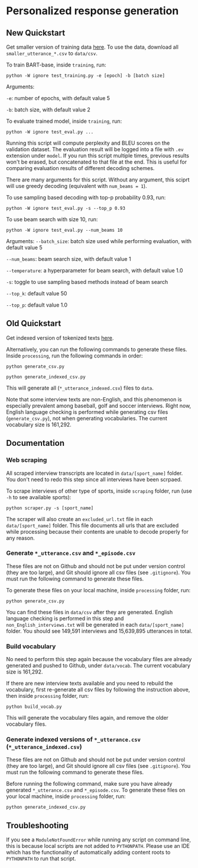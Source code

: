 # Personalized response generation
## New Quickstart
Get smaller version of training data [here](https://drive.google.com/drive/folders/1QUlBhZmDHFXlbyOHA_ID5_kW8dej1x9I?usp=sharing). To use the data, download all `smaller_utterance_*.csv` to `data/csv`.

To train BART-base, inside `training`, run:

```python -W ignore test_training.py -e [epoch] -b [batch size] ```

Arguments:

`-e`: number of epochs, with default value 5

`-b`: batch size, with default value 2

To evaluate trained model, inside `training`, run:

```python -W ignore test_eval.py ...```

Running this script will compute perplexity and BLEU scores on the validation dataset. The evaluation result will be logged into a file with `.ev` extension under `model`. If you run this script multiple times, previous results won't be erased, but concatenated to that file at the end. This is useful for comparing evaluation results of different decoding schemes.

There are many arguments for this script. Without any argument, this sciprt will use greedy decoding (equivalent with `num_beams = 1`).

To use sampling based decoding with top-p probability 0.93, run:

```python -W ignore test_eval.py -s --top_p 0.93 ```

To use beam search with size 10, run:

```python -W ignore test_eval.py --num_beams 10 ```

Arguments:
`--batch_size`: batch size used while performing evaluation, with default value 5

`--num_beams`: beam search size, with default value 1

`--temperature`: a hyperparameter for beam search, with default value 1.0

`-s`: toggle to use sampling based methods instead of beam search

`--top_k`: default value 50

`--top_p`: default value 1.0

## Old Quickstart
Get indexed version of tokenized texts [here](https://drive.google.com/drive/folders/1EzdSebTBt30p6iVQvq_3v5CURFqvkn6U?usp=sharing).

Alternatively, you can run the following commands to generate these files. Inside `processing`, run the following commands in order:

```python generate_csv.py```

```python generate_indexed_csv.py```

This will generate all (`*_utterance_indexed.csv`) files to `data`.

Note that some interview texts are non-English, and this phenomenon is especially prevalent among baseball, golf and soccer interviews. Right now, English language checking is performed while generating csv files (`generate_csv.py`), not when generating vocabularies. The current vocabulary size is 161,292.

## Documentation
### Web scraping
All scraped interview transcripts are located in `data/[sport_name]` folder. You don't need to redo this step since all interviews have been scrpaed.

To scrape interviews of other type of sports, inside `scraping` folder, run (use `-h` to see available sports):

```python scraper.py -s [sport_name]```

The scraper will also create an `excluded_url.txt` file in each `data/[sport_name]` folder. This file documents all urls that are excluded while processing because their contents are unable to decode properly for any reason.

### Generate `*_utterance.csv` and `*_episode.csv`
These files are not on Github and should not be put under version control (they are too large), and Git should ignore all csv files (see `.gitignore`). You must run the following command to generate these files. 

To generate these files on your local machine, inside `processing` folder, run:

```python generate_csv.py```

You can find these files in `data/csv` after they are generated. English language checking is performed in this step and `non_English_interviews.txt` will be generated in each `data/[sport_name]` folder. You should see 149,591 interviews and 15,639,895 utterances in total.

### Build vocabulary
No need to perform this step again because the vocabulary files are already generated and pushed to Github, under `data/vocab`. The current vocabulary size is 161,292.

If there are new interview texts available and you need to rebuild the vocabulary, first re-generate all csv files by following the instruction above, then inside `processing` folder, run:

```python build_vocab.py```

This will generate the vocabulary files again, and remove the older vocabulary files.

### Generate indexed versions of `*_utterance.csv` (`*_utterance_indexed.csv`)
These files are not on Github and should not be put under version control (they are too large), and Git should ignore all csv files (see `.gitignore`). You must run the following command to generate these files.

Before running the following command, make sure you have already generated `*_utterance.csv` and `*_episode.csv`. To generate these files on your local machine, inside `processing` folder, run:

```python generate_indexed_csv.py```

## Troubleshooting
If you see a `ModuleNotFoundError` while running any script on command line, this is because local scripts are not added to `PYTHONPATH`. Please use an IDE which has the functionality of automatically adding content roots to `PYTHONPATH` to run that script.
